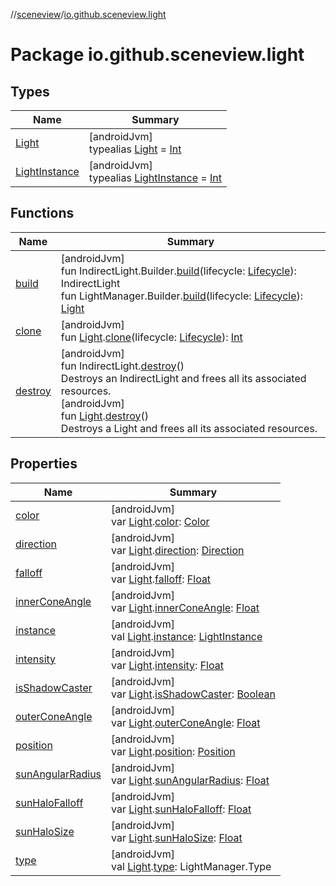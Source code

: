 //[sceneview](../../index.md)/[io.github.sceneview.light](index.md)

# Package io.github.sceneview.light

## Types

| Name | Summary |
|---|---|
| [Light](index.md#1927638868%2FClasslikes%2F-1571379623) | [androidJvm]<br>typealias [Light](index.md#1927638868%2FClasslikes%2F-1571379623) = [Int](https://kotlinlang.org/api/latest/jvm/stdlib/kotlin/-int/index.html) |
| [LightInstance](index.md#1549101375%2FClasslikes%2F-1571379623) | [androidJvm]<br>typealias [LightInstance](index.md#1549101375%2FClasslikes%2F-1571379623) = [Int](https://kotlinlang.org/api/latest/jvm/stdlib/kotlin/-int/index.html) |

## Functions

| Name | Summary |
|---|---|
| [build](build.md) | [androidJvm]<br>fun IndirectLight.Builder.[build](build.md)(lifecycle: [Lifecycle](https://developer.android.com/reference/kotlin/androidx/lifecycle/Lifecycle.html)): IndirectLight<br>fun LightManager.Builder.[build](build.md)(lifecycle: [Lifecycle](https://developer.android.com/reference/kotlin/androidx/lifecycle/Lifecycle.html)): [Light](index.md#1927638868%2FClasslikes%2F-1571379623) |
| [clone](clone.md) | [androidJvm]<br>fun [Light](index.md#1927638868%2FClasslikes%2F-1571379623).[clone](clone.md)(lifecycle: [Lifecycle](https://developer.android.com/reference/kotlin/androidx/lifecycle/Lifecycle.html)): [Int](https://kotlinlang.org/api/latest/jvm/stdlib/kotlin/-int/index.html) |
| [destroy](destroy.md) | [androidJvm]<br>fun IndirectLight.[destroy](destroy.md)()<br>Destroys an IndirectLight and frees all its associated resources.<br>[androidJvm]<br>fun [Light](index.md#1927638868%2FClasslikes%2F-1571379623).[destroy](destroy.md)()<br>Destroys a Light and frees all its associated resources. |

## Properties

| Name | Summary |
|---|---|
| [color](color.md) | [androidJvm]<br>var [Light](index.md#1927638868%2FClasslikes%2F-1571379623).[color](color.md): [Color](../io.github.sceneview.utils/index.md#289679020%2FClasslikes%2F-1571379623) |
| [direction](direction.md) | [androidJvm]<br>var [Light](index.md#1927638868%2FClasslikes%2F-1571379623).[direction](direction.md): [Direction](../io.github.sceneview.math/index.md#1758682841%2FClasslikes%2F-1571379623) |
| [falloff](falloff.md) | [androidJvm]<br>var [Light](index.md#1927638868%2FClasslikes%2F-1571379623).[falloff](falloff.md): [Float](https://kotlinlang.org/api/latest/jvm/stdlib/kotlin/-float/index.html) |
| [innerConeAngle](inner-cone-angle.md) | [androidJvm]<br>var [Light](index.md#1927638868%2FClasslikes%2F-1571379623).[innerConeAngle](inner-cone-angle.md): [Float](https://kotlinlang.org/api/latest/jvm/stdlib/kotlin/-float/index.html) |
| [instance](instance.md) | [androidJvm]<br>val [Light](index.md#1927638868%2FClasslikes%2F-1571379623).[instance](instance.md): [LightInstance](index.md#1549101375%2FClasslikes%2F-1571379623) |
| [intensity](intensity.md) | [androidJvm]<br>var [Light](index.md#1927638868%2FClasslikes%2F-1571379623).[intensity](intensity.md): [Float](https://kotlinlang.org/api/latest/jvm/stdlib/kotlin/-float/index.html) |
| [isShadowCaster](is-shadow-caster.md) | [androidJvm]<br>var [Light](index.md#1927638868%2FClasslikes%2F-1571379623).[isShadowCaster](is-shadow-caster.md): [Boolean](https://kotlinlang.org/api/latest/jvm/stdlib/kotlin/-boolean/index.html) |
| [outerConeAngle](outer-cone-angle.md) | [androidJvm]<br>var [Light](index.md#1927638868%2FClasslikes%2F-1571379623).[outerConeAngle](outer-cone-angle.md): [Float](https://kotlinlang.org/api/latest/jvm/stdlib/kotlin/-float/index.html) |
| [position](position.md) | [androidJvm]<br>var [Light](index.md#1927638868%2FClasslikes%2F-1571379623).[position](position.md): [Position](../io.github.sceneview.math/index.md#945960193%2FClasslikes%2F-1571379623) |
| [sunAngularRadius](sun-angular-radius.md) | [androidJvm]<br>var [Light](index.md#1927638868%2FClasslikes%2F-1571379623).[sunAngularRadius](sun-angular-radius.md): [Float](https://kotlinlang.org/api/latest/jvm/stdlib/kotlin/-float/index.html) |
| [sunHaloFalloff](sun-halo-falloff.md) | [androidJvm]<br>var [Light](index.md#1927638868%2FClasslikes%2F-1571379623).[sunHaloFalloff](sun-halo-falloff.md): [Float](https://kotlinlang.org/api/latest/jvm/stdlib/kotlin/-float/index.html) |
| [sunHaloSize](sun-halo-size.md) | [androidJvm]<br>var [Light](index.md#1927638868%2FClasslikes%2F-1571379623).[sunHaloSize](sun-halo-size.md): [Float](https://kotlinlang.org/api/latest/jvm/stdlib/kotlin/-float/index.html) |
| [type](type.md) | [androidJvm]<br>val [Light](index.md#1927638868%2FClasslikes%2F-1571379623).[type](type.md): LightManager.Type |
